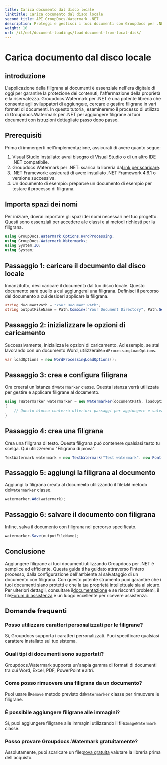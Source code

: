 ```yaml
---
title: Carica documento dal disco locale
linktitle: Carica documento dal disco locale
second_title: API GroupDocs.Watermark .NET
description: Proteggi e gestisci i tuoi documenti con Groupdocs per .NET. Segui la nostra guida dettagliata per aggiungere filigrane senza problemi.
weight: 10
url: /it/net/document-loadings/load-document-from-local-disk/
---
```


# Carica documento dal disco locale

## introduzione
L'applicazione della filigrana ai documenti è essenziale nell'era digitale di oggi per garantire la protezione dei contenuti, l'affermazione della proprietà e la riservatezza. Groupdocs.Watermark per .NET è una potente libreria che consente agli sviluppatori di aggiungere, cercare e gestire filigrane in vari formati di documenti. In questo tutorial, esamineremo il processo di utilizzo di Groupdocs.Watermark per .NET per aggiungere filigrane ai tuoi documenti con istruzioni dettagliate passo dopo passo.
## Prerequisiti
Prima di immergerti nell'implementazione, assicurati di avere quanto segue:
1. Visual Studio installato: avrai bisogno di Visual Studio o di un altro IDE .NET compatibile.
2.  Groupdocs.Watermark per .NET: scarica la libreria da[Link per scaricare](https://releases.groupdocs.com/Watermark/net/).
3. .NET Framework: assicurati di avere installato .NET Framework 4.6.1 o versione successiva.
4. Un documento di esempio: preparare un documento di esempio per testare il processo di filigrana.
## Importa spazi dei nomi
Per iniziare, dovrai importare gli spazi dei nomi necessari nel tuo progetto. Questi sono essenziali per accedere alle classi e ai metodi richiesti per la filigrana.
```csharp
using GroupDocs.Watermark.Options.WordProcessing;
using GroupDocs.Watermark.Watermarks;
using System.IO;
using System;
```
## Passaggio 1: caricare il documento dal disco locale
Innanzitutto, devi caricare il documento dal tuo disco locale. Questo documento sarà quello a cui aggiungerai una filigrana.
Definisci il percorso del documento a cui desideri applicare la filigrana.
```csharp
string documentPath = "Your Document Path";
string outputFileName = Path.Combine("Your Document Directory", Path.GetFileName(documentPath));
```
## Passaggio 2: inizializzare le opzioni di caricamento
 Successivamente, inizializza le opzioni di caricamento. Ad esempio, se stai lavorando con un documento Word, utilizzerai`WordProcessingLoadOptions`.
```csharp
var loadOptions = new WordProcessingLoadOptions();
```
## Passaggio 3: crea e configura filigrana
 Ora creerai un'istanza di`Watermarker` classe. Questa istanza verrà utilizzata per gestire e applicare filigrane al documento.
```csharp
using (Watermarker watermarker = new Watermarker(documentPath, loadOptions))
{
    // Questo blocco conterrà ulteriori passaggi per aggiungere e salvare la filigrana
}
```
## Passaggio 4: crea una filigrana
Crea una filigrana di testo. Questa filigrana può contenere qualsiasi testo tu scelga. Qui utilizzeremo "Filigrana di prova".
```csharp
TextWatermark watermark = new TextWatermark("Test watermark", new Font("Arial", 12));
```
## Passaggio 5: aggiungi la filigrana al documento
Aggiungi la filigrana creata al documento utilizzando il file`Add` metodo del`Watermarker` classe.
```csharp
watermarker.Add(watermark);
```
## Passaggio 6: salvare il documento con filigrana
Infine, salva il documento con filigrana nel percorso specificato.
```csharp
watermarker.Save(outputFileName);
```

## Conclusione
Aggiungere filigrane ai tuoi documenti utilizzando Groupdocs per .NET è semplice ed efficiente. Questa guida ti ha guidato attraverso l'intero processo, dalla configurazione dell'ambiente al salvataggio di un documento con filigrana. Con questo potente strumento puoi garantire che i tuoi documenti siano protetti e che la tua proprietà intellettuale sia al sicuro. 
 Per ulteriori dettagli, consultare il[documentazione](https://tutorials.groupdocs.com/Watermark/net/) e se riscontri problemi, il file[Forum di assistenza](https://forum.groupdocs.com/c/watermark/19) è un luogo eccellente per ricevere assistenza. 
## Domande frequenti
### Posso utilizzare caratteri personalizzati per le filigrane?
Sì, Groupdocs supporta i caratteri personalizzati. Puoi specificare qualsiasi carattere installato sul tuo sistema.
### Quali tipi di documenti sono supportati?
Groupdocs.Watermark supporta un'ampia gamma di formati di documenti tra cui Word, Excel, PDF, PowerPoint e altri.
### Come posso rimuovere una filigrana da un documento?
 Puoi usare il`Remove` metodo previsto dal`Watermarker` classe per rimuovere le filigrane.
### È possibile aggiungere filigrane alle immagini?
 Sì, puoi aggiungere filigrane alle immagini utilizzando il file`ImageWatermark` classe.
### Posso provare Groupdocs.Watermark gratuitamente?
 Assolutamente, puoi scaricare un file[prova gratuita](https://releases.groupdocs.com/) valutare la libreria prima dell'acquisto.